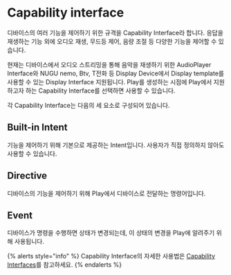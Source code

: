 # Capability interface

디바이스의 여러 기능을 제어하기 위한 규격을 Capability Interface라 합니다. 응답을 재생하는 기능 외에 오디오 재생, 무드등 제어, 음량 조절 등 다양한 기능을 제어할 수 있습니다.

현재는 디바이스에서 오디오 스트리밍을 통해 음악을 재생하기 위한 AudioPlayer Interface와  NUGU nemo, Btv, T전화 등 Display Device에서 Display template를 사용할 수 있는 Display Interface 지원됩니다. Play를 생성하는 시점에 Play에서 지원하고자 하는 Capability Interface를 선택하면 사용할 수 있습니다.

각 Capability Interface는 다음의 세 요소로 구성되어 있습니다.

## Built-in Intent

기능을 제어하기 위해 기본으로 제공하는 Intent입니다. 사용자가 직접 정의하지 않아도 사용할 수 있습니다.

## Directive

디바이스의 기능을 제어하기 위해 Play에서 디바이스로 전달하는 명령어입니다.

## Event

디바이스가 명령을 수행하면 상태가 변경되는데, 이 상태의 변경을 Play에 알려주기 위해 사용됩니다.

{% alerts style="info" %}
Capability Interface의 자세한 사용법은 [Capability Interfaces](../use-backend-proxy/capability-interfaces)를 참고하세요.
{% endalerts %}
